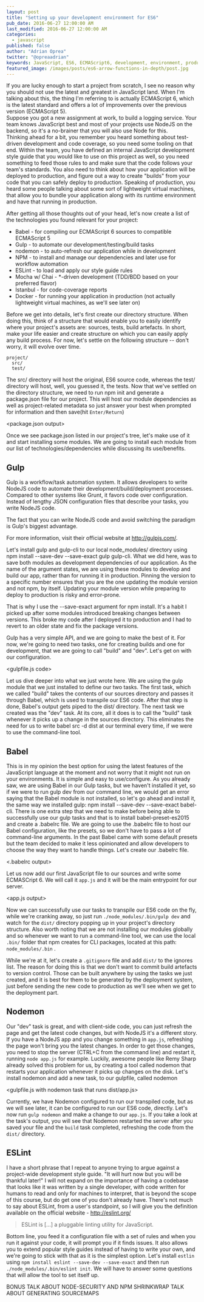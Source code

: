 ```yaml
---
layout: post
title: "Setting up your development environment for ES6"
pub_date: 2016-06-27 12:00:00 AM
last_modified: 2016-06-27 12:00:00 AM
categories:
  - javascript
published: false
author: "Adrian Oprea"
twitter: "@opreaadrian"
keywords: JavaScript, ES6, ECMAScript6, development, environment, productivity
featured_image: /images/posts/es6-arrow-functions-in-depth/post.jpg
---
```


If you are lucky enough to start a project from scratch, I see no reason why you should not use the latest and greatest in JavaScript land. When I'm talking about this, the thing I'm referring to is actually ECMAScript 6, which is the latest standard and offers a lot of improvements over the previous version (ECMAScript 5).  
Suppose you got a new assignment at work, to build a logging service. Your team knows JavaScript best and most of your projects use NodeJS on the backend, so it's a no-brainer that you will also use Node for this.  
Thinking ahead for a bit, you remember you heard something about test-driven development and code coverage, so you need some tooling on that end. Within the team, you have defined an internal JavaScript development style guide that you would like to use on this project as well, so you need something to feed those rules to and make sure that the code follows your team's standards. You also need to think about how your application will be deployed to production, and figure out a way to create "builds" from your code that you can safely deploy to production. Speaking of production, you heard some people talking about some sort of lightweight virtual machines, that allow you to bundle your application along with its runtime environment and have that running in production.

After getting all those thoughts out of your head,  let's now create a list of the technologies you found relevant for your project:

- Babel - for compiling our ECMAScript 6 sources to compatible ECMAScript 5
- Gulp - to automate our development/testing/build tasks
- nodemon - to auto-refresh our application while in development
- NPM - to install and manage our dependencies and later use for workflow automation
- ESLint - to load and apply our style guide rules
- Mocha w/ Chai - *-driven development (TDD/BDD based on your preferred flavor)
- Istanbul - for code-coverage reports
- Docker - for running your application in production (not actually lightweight virtual machines, as we'll see later on)

Before we get into details, let's first create our directory structure. When doing this, think of a structure that would enable you to easily identify where your project's assets are: sources, tests, build artefacts.
In short, make your life easier and create structure on which you can easily apply any build process.
For now, let's settle on the following structure -- don't worry, it will evolve over time.

```text
project/
  src/
  test/
```

The src/ directory will host the original, ES6 source code, whereas the test/ directory will host, well, you guessed it, the tests.
Now that we've settled on the directory structure, we need to run npm init and generate a package.json file for our project. This will host our module dependencies as well as project-related metadata so just answer your best when prompted for information and then save(hit `Enter/Return`)

<package.json output>

Once we see package.json listed in our project's tree, let's make use of it and start installing some modules. We are going to install each module from our list of technologies/dependencies while discussing its use/benefits.

## Gulp

Gulp is a workflow/task automation system. It allows developers to write NodeJS code to automate their development/build/deployment processes. Compared to other systems like Grunt, it favors code over configuration. Instead of lengthy JSON configuration files that describe your tasks, you write NodeJS code.

The fact that you can write NodeJS code and avoid switching the paradigm is Gulp's biggest advantage.

For more information, visit their official website at http://gulpjs.com/.

Let's install gulp and gulp-cli to our local node_modules/ directory using npm install --save-dev --save-exact gulp gulp-cli.
What we did here, was to save both modules as development dependencies of our application. As the name of the argument states, we are using these modules to develop and build our app, rather than for running it in production.
Pinning the version to a specific number ensures that you are the one updating the module version and not npm, by itself.
Updating your module version while preparing to deploy to production is risky and error-prone.

That is why I use the --save-exact argument for npm install. It's a habit I picked up after some modules introduced breaking changes between versions. This broke my code after I deployed it to production and I had to revert to an older state and fix the package versions.

Gulp has a very simple API, and we are going to make the best of it. For now, we're going to need two tasks, one for creating builds and one for development, that we are going to call "build" and "dev". Let's get on with our configuration.


<gulpfile.js code>

Let us dive deeper into what we just wrote here. We are using the gulp module that we just installed to define our two tasks. The first task, which we called "build" takes the contents of our sources directory and passes it through Babel, which is used to transpile our ES6 code. After that step is done, Babel's output gets piped to the dist/ directory.
The next task we created was the "dev" task. At its core, all it does is to call the "build" task whenever it picks up a change in the sources directory. This eliminates the need for us to write babel src -d dist at our terminal every time, if we were to use the command-line tool.

## Babel

This is in my opinion the best option for using the latest features of the JavaScript language at the moment and not worry that it might not run on your environments. It is simple and easy to use/configure. As you already saw, we are using Babel in our Gulp tasks, but we haven't installed it yet, so if we were to run gulp dev from our command line, we would get an error saying that the Babel module is not installed, so let's go ahead and install it, the same way we installed gulp: npm install --save-dev --save-exact babel-cli.
There is one extra step that we need to make before being able to successfully use our gulp tasks and that is to install babel-preset-es2015 and create a .babelrc file. We are going to use the .babelrc file to host our Babel configuration, like the presets, so we don't have to pass a lot of command-line arguments. In the past Babel came with some default presets but the team decided to make it less  opinionated and allow developers to choose the way they want to handle things. Let's create our .babelrc file.

<.babelrc output>

Let us now add our first JavaScript file to our sources and write some ECMASCript 6. We will call it `app.js` and it will be the main entrypoint for our server.

<app.js output>

Now we can successfully use our tasks to transpile our ES6 code on the fly, while we're cranking away, so just run `./node_modules/.bin/gulp dev` and watch for the `dist/` directory popping up in your project's directory structure.
Also worth noting that we are not installing our modules globally and so whenever we want to run a command-line tool, we can use the local `.bin/` folder that npm creates for CLI packages, located at this path: `node_modules/.bin` .

While we're at it, let's create a `.gitignore` file and add `dist/` to the ignores list. The reason for doing this is that we don't want to commit build artefacts to version control. Those can be built anywhere by using the tasks we just created, and it is best for them to be generated by the deployment system, just before sending the new code to production as we'll see when we get to the deployment part.

## Nodemon

Our "dev" task is great, and with client-side code, you can just refresh the page and get the latest code changes, but with NodeJS it's a different story. If you have a NodeJS app and you change something in `app.js`, refreshing the page won't bring you the latest changes. In order to get those changes, you need to stop the server (CTRL+C from the command line) and restart it, running `node app.js` for example.
Luckily, awesome people like Remy Sharp already solved this problem for us, by creating a tool called nodemon that restarts your application whenever it picks up changes on the disk.
Let's install nodemon and add a new task, to our gulpfile, called nodemon

<gulpfile.js with nodemon task that runs dist/app.js>

Currently, we have Nodemon configured to run our transpiled code, but as we will see later, it can be configured to run our ES6 code, directly.
Let's now run `gulp nodemon` and make a change to our `app.js`. If you take a look at the task's output, you will see that Nodemon restarted the server after you saved your file and the `build` task completed, refreshing the code from the `dist/` directory.

## ESLint

I have a short phrase that I repeat to anyone trying to argue against a project-wide development style guide. "It will hurt now but you will be thankful later!"
I will not expand on the importance of having a codebase that looks like it was written by a single developer, with code written for humans to read and only for machines to interpret, that is beyond the scope of this course, but do get one of you don't already have.
There's not much to say about ESLint, from a user's standpoint, so I will give you the definition available on the official website - http://eslint.org/

> ESLint is [...] a pluggable linting utility for JavaScript.

Bottom line, you feed it a configuration file with a set of rules and when you run it against your code, it will prompt you if it finds issues. It also allows you to extend popular style guides instead of having to write your own, and we're going to stick with that as it is the simplest option.
Let's install `estlin` using `npm install eslint --save-dev --save-exact` and then run `./node_modules/.bin/eslint init`. We will have to answer some questions that will allow the tool to set itself up.

<eslint init output>


BONUS
TALK ABOUT NODE-SECURITY AND NPM SHRINKWRAP
TALK ABOUT GENERATING SOURCEMAPS
